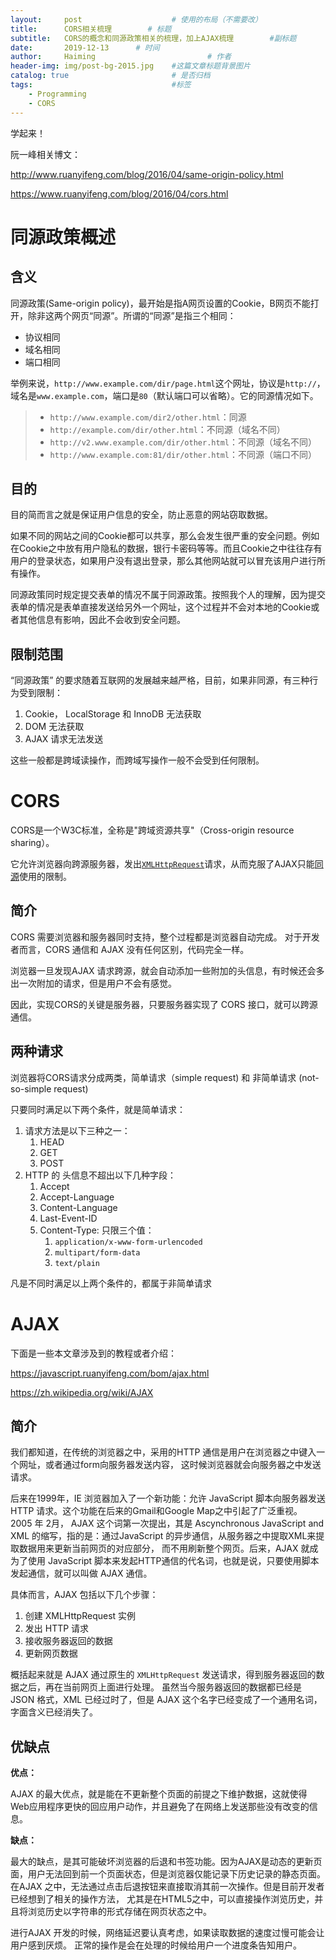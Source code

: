 ```yaml
---
layout:     post   				    # 使用的布局（不需要改）
title:      CORS相关梳理  		# 标题 
subtitle:   CORS的概念和同源政策相关的梳理，加上AJAX梳理        #副标题
date:       2019-12-13		# 时间
author:     Haiming 						# 作者
header-img: img/post-bg-2015.jpg 	#这篇文章标题背景图片
catalog: true 						# 是否归档
tags:								#标签
    - Programming
    - CORS
---
```


学起来！

阮一峰相关博文：

http://www.ruanyifeng.com/blog/2016/04/same-origin-policy.html

https://www.ruanyifeng.com/blog/2016/04/cors.html

# 同源政策概述

## 含义

同源政策(Same-origin policy)，最开始是指A网页设置的Cookie，B网页不能打开，除非这两个网页“同源”。所谓的“同源”是指三个相同：

- 协议相同
- 域名相同
- 端口相同

举例来说，`http://www.example.com/dir/page.html`这个网址，协议是`http://`，域名是`www.example.com`，端口是`80`（默认端口可以省略）。它的同源情况如下。

> - `http://www.example.com/dir2/other.html`：同源
> - `http://example.com/dir/other.html`：不同源（域名不同）
> - `http://v2.www.example.com/dir/other.html`：不同源（域名不同）
> - `http://www.example.com:81/dir/other.html`：不同源（端口不同）

## 目的

目的简而言之就是保证用户信息的安全，防止恶意的网站窃取数据。

如果不同的网站之间的Cookie都可以共享，那么会发生很严重的安全问题。例如在Cookie之中放有用户隐私的数据，银行卡密码等等。而且Cookie之中往往存有用户的登录状态，如果用户没有退出登录，那么其他网站就可以冒充该用户进行所有操作。

同源政策同时规定提交表单的情况不属于同源政策。按照我个人的理解，因为提交表单的情况是表单直接发送给另外一个网址，这个过程并不会对本地的Cookie或者其他信息有影响，因此不会收到安全问题。

## 限制范围

“同源政策” 的要求随着互联网的发展越来越严格，目前，如果非同源，有三种行为受到限制：

1. Cookie， LocalStorage 和 InnoDB 无法获取
2. DOM 无法获取
3. AJAX 请求无法发送

这些一般都是跨域读操作，而跨域写操作一般不会受到任何限制。

# CORS

CORS是一个W3C标准，全称是"跨域资源共享"（Cross-origin resource sharing）。

它允许浏览器向跨源服务器，发出[`XMLHttpRequest`](http://www.ruanyifeng.com/blog/2012/09/xmlhttprequest_level_2.html)请求，从而克服了AJAX只能[同源](http://www.ruanyifeng.com/blog/2016/04/same-origin-policy.html)使用的限制。

## 简介

CORS 需要浏览器和服务器同时支持，整个过程都是浏览器自动完成。 对于开发者而言，CORS 通信和 AJAX 没有任何区别，代码完全一样。

浏览器一旦发现AJAX 请求跨源，就会自动添加一些附加的头信息，有时候还会多出一次附加的请求，但是用户不会有感觉。

因此，实现CORS的关键是服务器，只要服务器实现了 CORS 接口，就可以跨源通信。

## 两种请求

浏览器将CORS请求分成两类，简单请求（simple request) 和 非简单请求 (not-so-simple request)

只要同时满足以下两个条件，就是简单请求：

1. 请求方法是以下三种之一：
   1. HEAD
   2. GET
   3. POST
2. HTTP 的 头信息不超出以下几种字段：
   1. Accept
   2. Accept-Language
   3. Content-Language
   4. Last-Event-ID
   5. Content-Type: 只限三个值：
      1. `application/x-www-form-urlencoded`
      2. `multipart/form-data`
      3. `text/plain`

凡是不同时满足以上两个条件的，都属于非简单请求

# AJAX

下面是一些本文章涉及到的教程或者介绍：

https://javascript.ruanyifeng.com/bom/ajax.html

https://zh.wikipedia.org/wiki/AJAX

## 简介

我们都知道，在传统的浏览器之中，采用的HTTP 通信是用户在浏览器之中键入一个网址，或者通过form向服务器发送内容， 这时候浏览器就会向服务器之中发送请求。

后来在1999年，IE 浏览器加入了一个新功能：允许 JavaScript 脚本向服务器发送 HTTP 请求。这个功能在后来的Gmail和Google Map之中引起了广泛重视。 2005 年 2月， AJAX 这个词第一次提出，其是 Ascynchronous JavaScript and XML 的缩写，指的是：通过JavaScript 的异步通信，从服务器之中提取XML来提取数据用来更新当前网页的对应部分， 而不用刷新整个网页。后来，AJAX 就成为了使用 JavaScript 脚本来发起HTTP通信的代名词，也就是说，只要使用脚本发起通信，就可以叫做 AJAX 通信。

具体而言，AJAX 包括以下几个步骤：

1. 创建 XMLHttpRequest 实例
2. 发出 HTTP 请求
3. 接收服务器返回的数据
4. 更新网页数据

概括起来就是 AJAX 通过原生的 `XMLHttpRequest` 发送请求，得到服务器返回的数据之后，再在当前网页上面进行处理。 虽然当今服务器返回的数据都已经是 JSON 格式，XML 已经过时了，但是 AJAX 这个名字已经变成了一个通用名词，字面含义已经消失了。

## 优缺点

**优点：**

AJAX 的最大优点，就是能在不更新整个页面的前提之下维护数据，这就使得Web应用程序更快的回应用户动作，并且避免了在网络上发送那些没有改变的信息。

**缺点：**

最大的缺点，是其可能破坏浏览器的后退和书签功能。因为AJAX是动态的更新页面，用户无法回到前一个页面状态，但是浏览器仅能记录下历史记录的静态页面。 在AJAX 之中，无法通过点击后退按钮来直接取消其前一次操作。但是目前开发者已经想到了相关的操作方法， 尤其是在HTML5之中，可以直接操作浏览历史，并且将浏览历史以字符串的形式存储在网页状态之中。

进行AJAX 开发的时候，网络延迟要认真考虑，如果读取数据的速度过慢可能会让用户感到厌烦。 正常的操作是会在处理的时候给用户一个进度条告知用户。